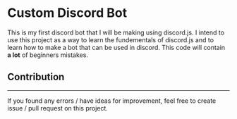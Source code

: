 # Custom Discord Bot
This is my first discord bot that I will be making using discord.js. I intend to use this project as a way to learn the fundementals of discord.js and to learn how to make a bot that can be used in discord. This code will contain **a lot** of beginners mistakes.

## Contribution
---
If you found any errors / have ideas for improvement, feel free to create issue / pull request on this project.

